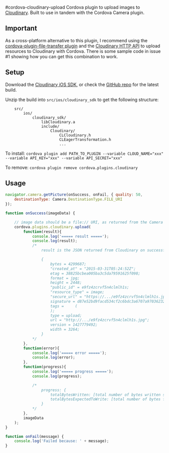 #cordova-cloudinary-upload
Cordova plugin to upload images to [Cloudinary](http://cloudinary.com). Built to use in tandem with the Cordova Camera plugin.

## Important
As a cross-platform alternative to this plugin, I recommend using the [cordova-plugin-file-transfer plugin](https://github.com/apache/cordova-plugin-file-transfer) and the [Cloudinary HTTP API](http://cloudinary.com/documentation/upload_images) to upload resources to Cloudinary with Cordova. There is some sample code in issue #1 showing how you can get this combination to work.

## Setup
Download the [Cloudinary iOS SDK](http://res.cloudinary.com/cloudinary/raw/upload/cloudinary_ios_v1.0.12.zip), or check the [GitHub repo](https://github.com/cloudinary/cloudinary_ios) for the latest build.

Unzip the build into ```src/ios/cloudinary_sdk``` to get the following structure:

```
	src/
		ios/
			cloudinary_sdk/
				libCloudinary.a
				include/
					Cloudinary/	
						CLCloudinary.h
						CLEagerTransformation.h
						...
```

To install:
```cordova plugin add PATH_TO_PLUGIN --variable CLOUD_NAME="xxx" --variable API_KEY="xxx" --variable API_SECRET="xxx"```

To remove:
```cordova plugin remove cordova.plugins.cloudinary```

## Usage

```javascript
navigator.camera.getPicture(onSuccess, onFail, { quality: 50,
    destinationType: Camera.DestinationType.FILE_URI
});

function onSuccess(imageData) {

	// image data should be a file:// URI, as returned from the Camera plugin
    cordova.plugins.cloudinary.upload(
        function(result){
            console.log('===== result =====');
            console.log(result);
            /*
				result is the JSON returned from Cloudinary on successful upload:

				{
				    bytes = 4299687;
				    "created_at" = "2015-03-31T05:24:52Z";
				    etag = 38825bcbea005ba3c5da79591625f098;
				    format = jpg;
				    height = 2448;
				    "public_id" = e9fz4zcrvf5n4clmlh1s;
				    "resource_type" = image;
				    "secure_url" = "https://.../e9fz4zcrvf5n4clmlh1s.jpg";
				    signature = d87e52bd9facd534cf2c6bdc3a6707a97036232c;
				    tags =     (
				    );
				    type = upload;
				    url = "http://.../e9fz4zcrvf5n4clmlh1s.jpg";
				    version = 1427779492;
				    width = 3264;
				}
            */
        },
        function(error){
            console.log('===== error =====');
            console.log(error);
        },
        function(progress){
            console.log('===== progress =====');
            console.log(progress);

            /*
				progress: {
					totalBytesWritten: [total number of bytes written so far]
					totalBytesExpectedToWrite: [total number of bytes for the file]
				}
            */
        },
        imageData
    );
}

function onFail(message) {
    console.log('Failed because: ' + message);
}
```
